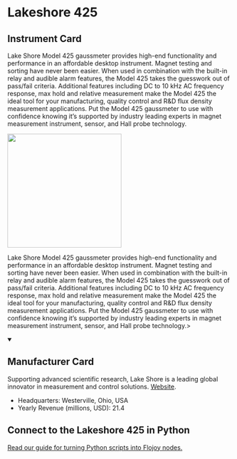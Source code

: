 
# Lakeshore 425

## Instrument Card

<div className="flex">

<div>

Lake Shore Model 425 gaussmeter provides high-end functionality and performance in an affordable desktop instrument. Magnet testing and sorting have never been easier. When used in combination with the built-in relay and audible alarm features, the Model 425 takes the guesswork out of pass/fail criteria. Additional features including DC to 10 kHz AC frequency response, max hold and relative measurement make the Model 425 the ideal tool for your manufacturing, quality control and R&D flux density measurement applications. Put the Model 425 gaussmeter to use with confidence knowing it’s supported by industry leading experts in magnet measurement instrument, sensor, and Hall probe technology.

</div>

<img width="256" src="https://v5.airtableusercontent.com/v1/19/19/1691539200000/Dfbx0rpd-dbak2DEaU0XNA/rjP8sOqcmFDr9RA7uKIyZ7SjKK8mPmd5RjdyaYrcS-Br_nFJs8CBOmOcONa-lyIZkyXPzgSCF6A54DF9QpkIvA/siyZUlAV_QVVW9pRsmU6NM7Vy-2pWs0fkpzIZn7R8jc"/>

</div>

Lake Shore Model 425 gaussmeter provides high-end functionality and performance in an affordable desktop instrument. Magnet testing and sorting have never been easier. When used in combination with the built-in relay and audible alarm features, the Model 425 takes the guesswork out of pass/fail criteria. Additional features including DC to 10 kHz AC frequency response, max hold and relative measurement make the Model 425 the ideal tool for your manufacturing, quality control and R&D flux density measurement applications. Put the Model 425 gaussmeter to use with confidence knowing it’s supported by industry leading experts in magnet measurement instrument, sensor, and Hall probe technology.>

<details open>
<summary><h2>Manufacturer Card</h2></summary>

Supporting advanced scientific research, Lake Shore is a leading global innovator in measurement and control solutions. <a href="https://www.lakeshore.com/home">Website</a>.

<ul>
  <li>Headquarters: Westerville, Ohio, USA</li>
  <li>Yearly Revenue (millions, USD): 21.4</li>
</ul>
</details>

## Connect to the Lakeshore 425 in Python

[Read our guide for turning Python scripts into Flojoy nodes.](https://docs.flojoy.ai/custom-nodes/creating-custom-node/)


